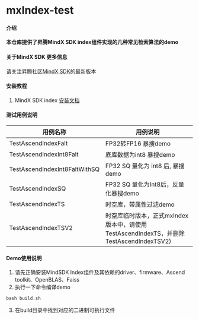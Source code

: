 # mxIndex-test

#### 介绍
**本仓库提供了昇腾MindX SDK index组件实现的几种常见检索算法的demo**


#### 关于MindX SDK 更多信息
请关注昇腾社区[MindX SDK](https://www.hiascend.com/zh/software/mindx-sdk)的最新版本


#### 安装教程

1.  MindX SDK index [安装文档](https://www.hiascend.com/document/detail/zh/mind-sdk/300/featureretrieval/mxindexfrug/mxindexfrug_0001.html)

#### 测试用例说明
| 用例名称 | 用例说明 |
| ---------- | ------------------------------------------- |
|    TestAscendIndexFalt                 |   FP32转FP16 暴搜demo                                          |
|    TestAscendIndexInt8Falt             |   底库数据为int8 暴搜demo                                          |
|    TestAscendIndexInt8FaltWithSQ       |   FP32 SQ 量化为 int8 后, 暴搜demo                                  |
|    TestAscendIndexSQ                   |   FP32 SQ 量化为Int8后，反量化暴搜demo                                          |
|    TestAscendIndexTS                   |   时空库，带属性过滤demo                                          |
|    TestAscendIndexTSV2                 |   时空库临时版本，正式mxIndex版本中，请使用TestAscendIndexTS，并删除TestAscendIndexTSV2)                                          |

#### Demo使用说明

1.  请先正确安装MindSDK Index组件及其依赖的driver、firmware、Ascend toolkit、OpenBLAS、Faiss
2.  执行一下命令编译demo
``` shell
bash build.sh
 ```
       
3.  在build目录中找到对应的二进制可执行文件
